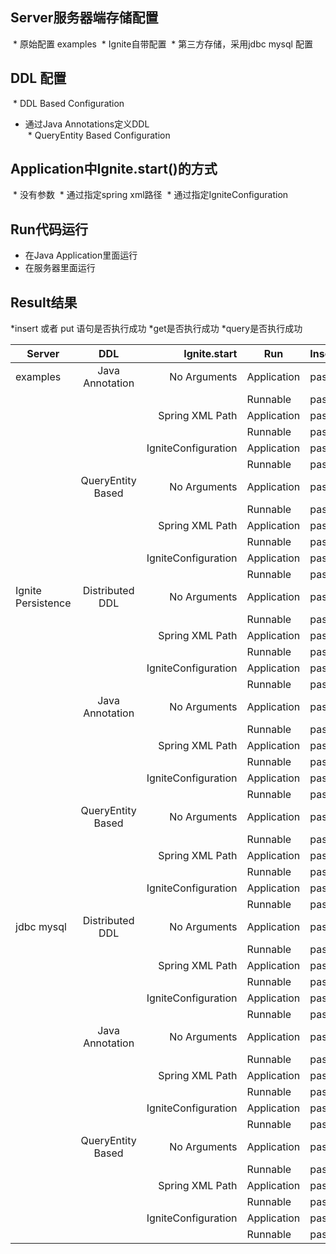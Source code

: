 ## Server服务器端存储配置
  * 原始配置 examples
  * Ignite自带配置
  * 第三方存储，采用jdbc mysql 配置

## DDL 配置

  * DDL Based Configuration  
  * 通过Java Annotations定义DDL  
  * QueryEntity Based Configuration  
  
## Application中Ignite.start()的方式  
  * 没有参数
  * 通过指定spring xml路径
  * 通过指定IgniteConfiguration
  
## Run代码运行  
  * 在Java Application里面运行 
  * 在服务器里面运行
  
## Result结果  
  *insert 或者 put 语句是否执行成功
  *get是否执行成功
  *query是否执行成功

| Server           | DDL             | Ignite.start      | Run       | Insert | Get| Query|
| ---------------- |:---------------:| -----------------:|-----------|--------|-----|------|
|  examples        |Java Annotation  | No Arguments      |Application|pass    |pass |pass  |
|                  |                 |                   |Runnable   |pass    |pass |pass  |
|                  |                 | Spring XML Path   |Application|pass    |pass |pass  |
|                  |                 |                   |Runnable   |pass    |pass |pass  |
|                  |                 |IgniteConfiguration|Application|pass    |pass |pass  |
|                  |                 |                   |Runnable   |pass    |pass |pass  |
|                  |QueryEntity Based| No Arguments      |Application|pass    |pass |pass  |
|                  |                 |                   |Runnable   |pass    |pass |pass  |
|                  |                 | Spring XML Path   |Application|pass    |pass |pass  |
|                  |                 |                   |Runnable   |pass    |pass |pass  |
|                  |                 |IgniteConfiguration|Application|pass    |pass |pass  |
|                  |                 |                   |Runnable   |pass    |pass |pass  |
|Ignite Persistence|Distributed DDL  | No Arguments      |Application|pass    |pass |pass  |
|                  |                 |                   |Runnable   |pass    |pass |pass  |
|                  |                 | Spring XML Path   |Application|pass    |pass |pass  |
|                  |                 |                   |Runnable   |pass    |pass |pass  |
|                  |                 |IgniteConfiguration|Application|pass    |pass |pass  |
|                  |                 |                   |Runnable   |pass    |pass |pass  |
|                  |Java Annotation  | No Arguments      |Application|pass    |pass |pass  |
|                  |                 |                   |Runnable   |pass    |pass |pass  |
|                  |                 | Spring XML Path   |Application|pass    |pass |pass  |
|                  |                 |                   |Runnable   |pass    |pass |pass  |
|                  |                 |IgniteConfiguration|Application|pass    |pass |pass  |
|                  |                 |                   |Runnable   |pass    |pass |pass  |
|                  |QueryEntity Based| No Arguments      |Application|pass    |pass |pass  |
|                  |                 |                   |Runnable   |pass    |pass |pass  |
|                  |                 | Spring XML Path   |Application|pass    |pass |pass  |
|                  |                 |                   |Runnable   |pass    |pass |pass  |
|                  |                 |IgniteConfiguration|Application|pass    |pass |pass  |
|                  |                 |                   |Runnable   |pass    |pass |pass  |
| jdbc mysql       |Distributed DDL  | No Arguments      |Application|pass    |pass |pass  |
|                  |                 |                   |Runnable   |pass    |pass |pass  |
|                  |                 | Spring XML Path   |Application|pass    |pass |pass  |
|                  |                 |                   |Runnable   |pass    |pass |pass  |
|                  |                 |IgniteConfiguration|Application|pass    |pass |pass  |
|                  |                 |                   |Runnable   |pass    |pass |pass  |
|                  |Java Annotation  | No Arguments      |Application|pass    |pass |pass  |
|                  |                 |                   |Runnable   |pass    |pass |pass  |
|                  |                 | Spring XML Path   |Application|pass    |pass |pass  |
|                  |                 |                   |Runnable   |pass    |pass |pass  |
|                  |                 |IgniteConfiguration|Application|pass    |pass |pass  |
|                  |                 |                   |Runnable   |pass    |pass |pass  |
|                  |QueryEntity Based| No Arguments      |Application|pass    |pass |pass  |
|                  |                 |                   |Runnable   |pass    |pass |pass  |
|                  |                 | Spring XML Path   |Application|pass    |pass |pass  |
|                  |                 |                   |Runnable   |pass    |pass |pass  |
|                  |                 |IgniteConfiguration|Application|pass    |pass |pass  |
|                  |                 |                   |Runnable   |pass    |pass |pass  |

